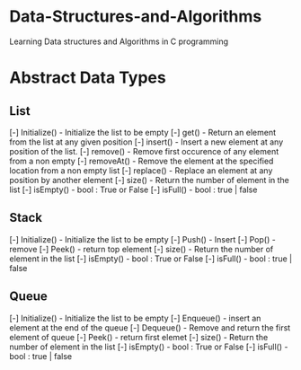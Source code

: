 # Data-Structures-and-Algorithms
Learning Data structures and Algorithms in C programming

# Abstract Data Types

## List 
[-] Initialize() - Initialize the list to be empty
[-] get() - Return an element from the list at any given position
[-] insert() - Insert a new element at any position of the list.
[-] remove() - Remove first occurence of any element from a non empty
[-] removeAt() - Remove the element at the specified location from a non empty list
[-] replace() - Replace an element at any position by another element
[-] size() - Return the number of element in the list
[-] isEmpty() - bool : True or False
[-] isFull() - bool : true | false

## Stack 
[-] Initialize() - Initialize the list to be empty
[-] Push() - Insert
[-] Pop()  - remove
[-] Peek() - return top element
[-] size() - Return the number of element in the list
[-] isEmpty() - bool : True or False
[-] isFull() - bool : true | false

## Queue
[-] Initialize() - Initialize the list to be empty
[-] Enqueue() - insert an element at the end of the queue
[-] Dequeue() - Remove and return the first element of queue
[-] Peek()  - return first elemet
[-] size() - Return the number of element in the list
[-] isEmpty() - bool : True or False
[-] isFull() - bool : true | false
